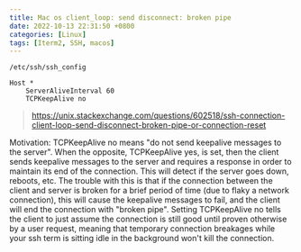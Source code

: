 ```yaml
---
title: Mac os client_loop: send disconnect: broken pipe
date: 2022-10-13 22:31:50 +0800
categories: [Linux]
tags: [Iterm2, SSH, macos]
---
```



```
/etc/ssh/ssh_config

```

```
Host *
    ServerAliveInterval 60
    TCPKeepAlive no
```

> https://unix.stackexchange.com/questions/602518/ssh-connection-client-loop-send-disconnect-broken-pipe-or-connection-reset

Motivation:
TCPKeepAlive no means "do not send keepalive messages to the server". When the opposite, TCPKeepAlive yes, is set, then the client sends keepalive messages to the server and requires a response in order to maintain its end of the connection. This will detect if the server goes down, reboots, etc. The trouble with this is that if the connection between the client and server is broken for a brief period of time (due to flaky a network connection), this will cause the keepalive messages to fail, and the client will end the connection with "broken pipe".
Setting TCPKeepAlive no tells the client to just assume the connection is still good until proven otherwise by a user request, meaning that temporary connection breakages while your ssh term is sitting idle in the background won't kill the connection.
